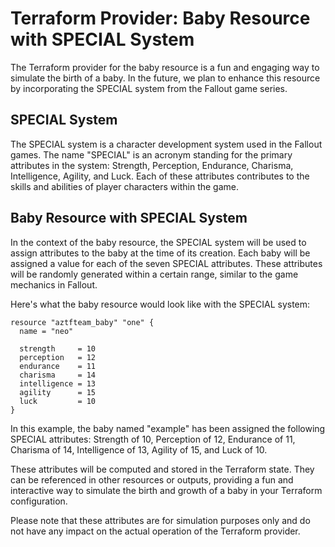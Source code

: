 # Terraform Provider: Baby Resource with SPECIAL System

The Terraform provider for the baby resource is a fun and engaging way to simulate the birth of a baby. In the future, we plan to enhance this resource by incorporating the SPECIAL system from the Fallout game series.

## SPECIAL System

The SPECIAL system is a character development system used in the Fallout games. The name "SPECIAL" is an acronym standing for the primary attributes in the system: Strength, Perception, Endurance, Charisma, Intelligence, Agility, and Luck. Each of these attributes contributes to the skills and abilities of player characters within the game.

## Baby Resource with SPECIAL System

In the context of the baby resource, the SPECIAL system will be used to assign attributes to the baby at the time of its creation. Each baby will be assigned a value for each of the seven SPECIAL attributes. These attributes will be randomly generated within a certain range, similar to the game mechanics in Fallout.

Here's what the baby resource would look like with the SPECIAL system:

```hcl
resource "aztfteam_baby" "one" {
  name = "neo"

  strength     = 10
  perception   = 12
  endurance    = 11
  charisma     = 14
  intelligence = 13
  agility      = 15
  luck         = 10
}
```

In this example, the baby named "example" has been assigned the following SPECIAL attributes: Strength of 10, Perception of 12, Endurance of 11, Charisma of 14, Intelligence of 13, Agility of 15, and Luck of 10.

These attributes will be computed and stored in the Terraform state. They can be referenced in other resources or outputs, providing a fun and interactive way to simulate the birth and growth of a baby in your Terraform configuration.

Please note that these attributes are for simulation purposes only and do not have any impact on the actual operation of the Terraform provider.